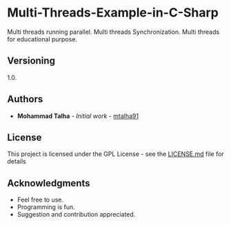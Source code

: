 # Multi-Threads-Example-in-C-Sharp
Multi threads running parallel.
Multi threads Synchronization.
Multi threads for educational purpose.

## Versioning

1.0. 

## Authors

* **Mohammad Talha** - *Initial work* - [mtalha91](https://github.com/mtalha91)


## License

This project is licensed under the GPL License - see the [LICENSE.md](LICENSE.md) file for details

## Acknowledgments

* Feel free to use.
* Programming is fun.
* Suggestion and contribution appreciated.
